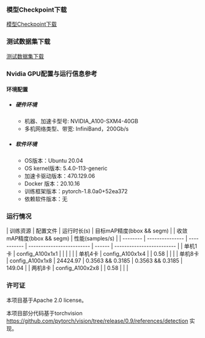 ### 模型Checkpoint下载
[模型Checkpoint下载](../../benchmarks/mask_rcnn/README.md#模型checkpoint)
### 测试数据集下载
[测试数据集下载](../../benchmarks/mask_rcnn/README.md#数据集下载地址)

### Nvidia GPU配置与运行信息参考
#### 环境配置

- ##### 硬件环境
    - 机器、加速卡型号: NVIDIA_A100-SXM4-40GB
    - 多机网络类型、带宽: InfiniBand，200Gb/s

- ##### 软件环境
   - OS版本：Ubuntu 20.04
   - OS kernel版本: 5.4.0-113-generic     
   - 加速卡驱动版本：470.129.06
   - Docker 版本：20.10.16
   - 训练框架版本：pytorch-1.8.0a0+52ea372
   - 依赖软件版本：无


### 运行情况
| 训练资源 | 配置文件        | 运行时长(s) | 目标mAP精度(bbox && segm) |        | 收敛mAP精度(bbox && segm) | 性能(samples/s) |
| -------- | --------------- | ----------- | ------------------------- | ------ | ------------------------- |
| 单机1卡  | config_A100x1x1 |             |                           |        |                           |
| 单机4卡  | config_A100x1x4 |             | 0.58                      |        |                           |
| 单机8卡  | config_A100x1x8 | 24424.97    | 0.3563 && 0.3185          | 0.3563 && 0.3185 | 149.04                    |
| 两机8卡  | config_A100x2x8 |             | 0.58                      |        |                           |


### 许可证
本项目基于Apache 2.0 license。

本项目部分代码基于torchvision https://github.com/pytorch/vision/tree/release/0.9/references/detection 实现。